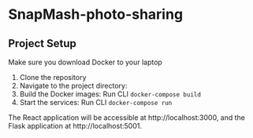 # SnapMash-photo-sharing
## Project Setup

Make sure you download Docker to your laptop

1. Clone the repository
2. Navigate to the project directory:
3. Build the Docker images:
Run CLI `docker-compose build`
4. Start the services:
Run CLI `docker-compose run`

The React application will be accessible at http://localhost:3000, and the Flask application at http://localhost:5001.


